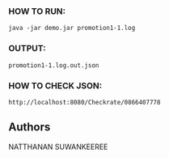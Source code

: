 ### HOW TO RUN:
```
java -jar demo.jar promotion1-1.log
```
### OUTPUT:
```
promotion1-1.log.out.json
```
### HOW TO CHECK JSON:
```
http://localhost:8080/Checkrate/0866407778
```
## Authors

NATTHANAN SUWANKEEREE
